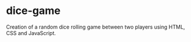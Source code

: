 # dice-game
Creation of a random dice rolling game between two players using HTML, CSS and JavaScript.
